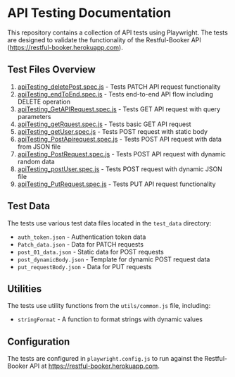 # API Testing Documentation

This repository contains a collection of API tests using Playwright. The tests are designed to validate the functionality of the Restful-Booker API (https://restful-booker.herokuapp.com).

## Test Files Overview

1. [apiTesting_deletePost.spec.js](./apiTesting_deletePost.md) - Tests PATCH API request functionality
2. [apiTesting_endToEnd.spec.js](./apiTesting_endToEnd.md) - Tests end-to-end API flow including DELETE operation
3. [apiTesting_GetAPIRequest.spec.js](./apiTesting_GetAPIRequest.md) - Tests GET API request with query parameters
4. [apiTesting_getRquest.spec.js](./apiTesting_getRquest.md) - Tests basic GET API request
5. [apiTesting_getUser.spec.js](./apiTesting_getUser.md) - Tests POST request with static body
6. [apiTesting_PostApirequest.spec.js](./apiTesting_PostApirequest.md) - Tests POST API request with data from JSON file
7. [apiTesting_PostRequest.spec.js](./apiTesting_PostRequest.md) - Tests POST API request with dynamic random data
8. [apiTesting_postUser.spec.js](./apiTesting_postUser.md) - Tests POST request with dynamic JSON file
9. [apiTesting_PutRequest.spec.js](./apiTesting_PutRequest.md) - Tests PUT API request functionality

## Test Data

The tests use various test data files located in the `test_data` directory:

- `auth_token.json` - Authentication token data
- `Patch_data.json` - Data for PATCH requests
- `post_01_data.json` - Static data for POST requests
- `post_dynamicBody.json` - Template for dynamic POST request data
- `put_requestBody.json` - Data for PUT requests

## Utilities

The tests use utility functions from the `utils/common.js` file, including:

- `stringFormat` - A function to format strings with dynamic values

## Configuration

The tests are configured in `playwright.config.js` to run against the Restful-Booker API at https://restful-booker.herokuapp.com.
